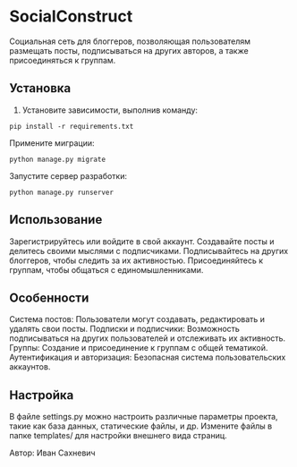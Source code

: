 # SocialConstruct

Социальная сеть для блоггеров, позволяющая пользователям размещать посты, подписываться на других авторов, а также присоединяться к группам.

## Установка

1. Установите зависимости, выполнив команду:

```
pip install -r requirements.txt
```
Примените миграции:
```
python manage.py migrate
```
Запустите сервер разработки:
```
python manage.py runserver
```

## Использование
Зарегистрируйтесь или войдите в свой аккаунт.
Создавайте посты и делитесь своими мыслями с подписчиками.
Подписывайтесь на других блоггеров, чтобы следить за их активностью.
Присоединяйтесь к группам, чтобы общаться с единомышленниками.

## Особенности
Система постов: Пользователи могут создавать, редактировать и удалять свои посты.
Подписки и подписчики: Возможность подписываться на других пользователей и отслеживать их активность.
Группы: Создание и присоединение к группам с общей тематикой.
Аутентификация и авторизация: Безопасная система пользовательских аккаунтов.

## Настройка
 В файле settings.py можно настроить различные параметры проекта, такие как база данных, статические файлы, и др.
Измените файлы в папке templates/ для настройки внешнего вида страниц.

Автор:
Иван Сахневич
